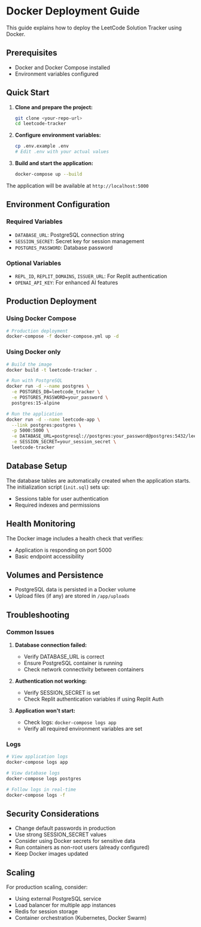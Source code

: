 # Docker Deployment Guide

This guide explains how to deploy the LeetCode Solution Tracker using Docker.

## Prerequisites

- Docker and Docker Compose installed
- Environment variables configured

## Quick Start

1. **Clone and prepare the project:**
   ```bash
   git clone <your-repo-url>
   cd leetcode-tracker
   ```

2. **Configure environment variables:**
   ```bash
   cp .env.example .env
   # Edit .env with your actual values
   ```

3. **Build and start the application:**
   ```bash
   docker-compose up --build
   ```

The application will be available at `http://localhost:5000`

## Environment Configuration

### Required Variables

- `DATABASE_URL`: PostgreSQL connection string
- `SESSION_SECRET`: Secret key for session management
- `POSTGRES_PASSWORD`: Database password

### Optional Variables

- `REPL_ID`, `REPLIT_DOMAINS`, `ISSUER_URL`: For Replit authentication
- `OPENAI_API_KEY`: For enhanced AI features

## Production Deployment

### Using Docker Compose

```bash
# Production deployment
docker-compose -f docker-compose.yml up -d
```

### Using Docker only

```bash
# Build the image
docker build -t leetcode-tracker .

# Run with PostgreSQL
docker run -d --name postgres \
  -e POSTGRES_DB=leetcode_tracker \
  -e POSTGRES_PASSWORD=your_password \
  postgres:15-alpine

# Run the application
docker run -d --name leetcode-app \
  --link postgres:postgres \
  -p 5000:5000 \
  -e DATABASE_URL=postgresql://postgres:your_password@postgres:5432/leetcode_tracker \
  -e SESSION_SECRET=your_session_secret \
  leetcode-tracker
```

## Database Setup

The database tables are automatically created when the application starts. The initialization script (`init.sql`) sets up:

- Sessions table for user authentication
- Required indexes and permissions

## Health Monitoring

The Docker image includes a health check that verifies:
- Application is responding on port 5000
- Basic endpoint accessibility

## Volumes and Persistence

- PostgreSQL data is persisted in a Docker volume
- Upload files (if any) are stored in `/app/uploads`

## Troubleshooting

### Common Issues

1. **Database connection failed:**
   - Verify DATABASE_URL is correct
   - Ensure PostgreSQL container is running
   - Check network connectivity between containers

2. **Authentication not working:**
   - Verify SESSION_SECRET is set
   - Check Replit authentication variables if using Replit Auth

3. **Application won't start:**
   - Check logs: `docker-compose logs app`
   - Verify all required environment variables are set

### Logs

```bash
# View application logs
docker-compose logs app

# View database logs
docker-compose logs postgres

# Follow logs in real-time
docker-compose logs -f
```

## Security Considerations

- Change default passwords in production
- Use strong SESSION_SECRET values
- Consider using Docker secrets for sensitive data
- Run containers as non-root users (already configured)
- Keep Docker images updated

## Scaling

For production scaling, consider:
- Using external PostgreSQL service
- Load balancer for multiple app instances
- Redis for session storage
- Container orchestration (Kubernetes, Docker Swarm)